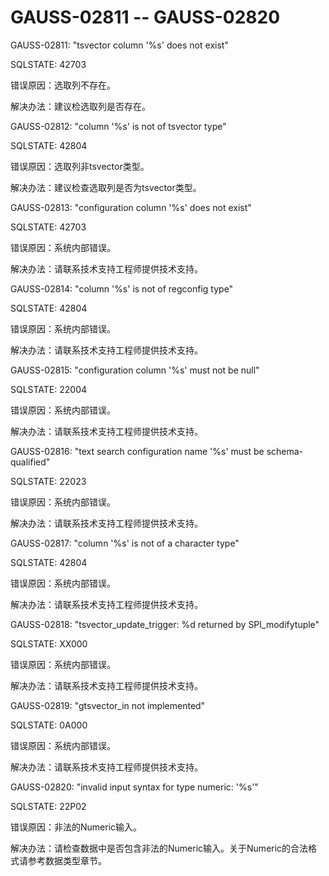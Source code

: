 # GAUSS-02811 -- GAUSS-02820<a name="ZH-CN_TOPIC_0302073023"></a>

GAUSS-02811: "tsvector column '%s' does not exist"

SQLSTATE: 42703

错误原因：选取列不存在。

解决办法：建议检选取列是否存在。

GAUSS-02812: "column '%s' is not of tsvector type"

SQLSTATE: 42804

错误原因：选取列非tsvector类型。

解决办法：建议检查选取列是否为tsvector类型。

GAUSS-02813: "configuration column '%s' does not exist"

SQLSTATE: 42703

错误原因：系统内部错误。

解决办法：请联系技术支持工程师提供技术支持。

GAUSS-02814: "column '%s' is not of regconfig type"

SQLSTATE: 42804

错误原因：系统内部错误。

解决办法：请联系技术支持工程师提供技术支持。

GAUSS-02815: "configuration column '%s' must not be null"

SQLSTATE: 22004

错误原因：系统内部错误。

解决办法：请联系技术支持工程师提供技术支持。

GAUSS-02816: "text search configuration name '%s' must be schema-qualified"

SQLSTATE: 22023

错误原因：系统内部错误。

解决办法：请联系技术支持工程师提供技术支持。

GAUSS-02817: "column '%s' is not of a character type"

SQLSTATE: 42804

错误原因：系统内部错误。

解决办法：请联系技术支持工程师提供技术支持。

GAUSS-02818: "tsvector\_update\_trigger: %d returned by SPI\_modifytuple"

SQLSTATE: XX000

错误原因：系统内部错误。

解决办法：请联系技术支持工程师提供技术支持。

GAUSS-02819: "gtsvector\_in not implemented"

SQLSTATE: 0A000

错误原因：系统内部错误。

解决办法：请联系技术支持工程师提供技术支持。

GAUSS-02820: "invalid input syntax for type numeric: '%s'"

SQLSTATE: 22P02

错误原因：非法的Numeric输入。

解决办法：请检查数据中是否包含非法的Numeric输入。关于Numeric的合法格式请参考数据类型章节。

